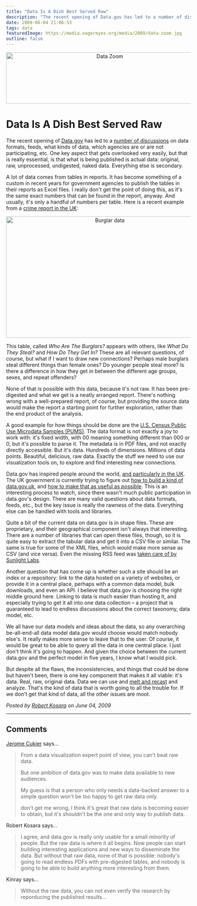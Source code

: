 ```yaml
---
title: "Data Is A Dish Best Served Raw"
description: "The recent opening of Data.gov has led to a number of discussions on data formats, feeds, what kinds of data, which agencies are or are not participating, etc. One key aspect that gets overlooked very easily, but that is really essential, is that what is being published is actual data: original, raw, unprocessed, undigested, naked data. Everything else is secondary."
date: 2009-06-04 21:06:53
tags: data
featuredImage: https://media.eagereyes.org/media/2009/data-zoom.jpg
outline: false
---
```


<p align="center"><img src="https://media.eagereyes.org/media/2009/data-zoom.jpg" border="0" alt="Data Zoom" width="550" height="140" /></p>

# Data Is A Dish Best Served Raw

The recent opening of <a href="http://data.gov/" target="_blank">Data.gov</a> has led to a <a href="http://sunlightlabs.com/blog/2009/05/28/what-id-change-about-datagov/" target="_blank">number of discussions</a> on data formats, feeds, what kinds of data, which agencies are or are not participating, etc. One key aspect that gets overlooked very easily, but that is really essential, is that what is being published is actual data: original, raw, unprocessed, undigested, naked data. Everything else is secondary.

A lot of data comes from tables in reports. It has become something of a custom in recent years for government agencies to publish the tables in their reports as Excel files. I really don't get the point of doing this, as it's the same exact numbers that can be found in the report, anyway. And usually, it's only a handful of numbers per table. Here is a recent example from a <a href="http://www.guardian.co.uk/news/datablog/2009/may/21/ukcrime-police">crime report in the UK</a>:

<p align="center"><img src="https://media.eagereyes.org/media/2009/burglars.png" border="0" alt="Burglar data" width="550" height="331" /></p>

This table, called <em>Who Are The Burglars?</em> appears with others, like <em>What Do They Steal?</em> and <em>How Do They Get In?</em> These are all relevant questions, of course, but what if I want to draw new connections? Perhaps male burglars steal different things than female ones? Do younger people steal more? Is there a difference in how they get in between the different age groups, sexes, and repeat offenders?

None of that is possible with this data, because it's not raw. It has been pre-digested and what we get is a neatly arranged report. There's nothing wrong with a well-prepared report, of course, but providing the source data would make the report a starting point for further exploration, rather than the end product of the analysis.

A good example for how things should be done are the <a href="http://www.census.gov/main/www/pums.html">U.S. Census Public Use Microdata Samples (PUMS)</a>. The data format is not exactly a joy to work with: it's fixed width, with 00 meaning something different than 000 or 0, but it's possible to parse it. The metadata is in PDF files, and not exactly directly accessible. But it's data. Hundreds of dimensions. Millions of data points. Beautiful, delicious, raw data. Exactly the stuff we need to use our visualization tools on, to explore and find interesting new connections.

Data.gov has inspired people around the world, <a href="http://www.guardian.co.uk/news/datablog/2009/may/28/barack-obama">and particularly in the UK</a>. The UK government is currently trying to figure out <a href="http://powerofinformation.wordpress.com/">how to build a kind of data.gov.uk</a>, and <a href="http://blogs.cabinetoffice.gov.uk/digitalengagement/post/2009/05/22/Information-and-how-to-make-it-useful.aspx">how to make that as useful as possible</a>. This is an interesting process to watch, since there wasn't much public participation in data.gov's design. There are many valid questions about data formats, feeds, etc., but the key issue is really the rawness of the data. Everything else can be handled with tools and libraries.

Quite a bit of the current data on data.gov is in shape files. These are proprietary, and their geographical component isn't always that interesting. There are a number of libraries that can open these files, though, so it is quite easy to extract the tabular data and get it into a CSV file or similar. The same is true for some of the XML files, which would make more sense as CSV (and vice versa).&nbsp;Even the missing RSS feed was <a href="http://sunlightlabs.com/blog/2009/05/22/keeping-eye-datagov/">taken care of by Sunlight Labs</a>.

Another question that has come up is whether such a site should be an index or a repository: link to the data hosted on a variety of websites, or provide it in a central place, perhaps with a common data model, bulk downloads, and even an API. I believe that data.gov is choosing the right middle ground here. Linking to data is much easier than hosting it, and especially trying to get it all into one data collection &ndash; a project that is guaranteed to lead to endless discussions about the correct taxonomy, data model, etc.

We all have our data models and ideas about the data, so any overarching be-all-end-all data model data.gov would choose would match nobody else's. It really makes more sense to leave that to the user. Of course, it would be great to be able to query all the data in one central place. I just don't think it's going to happen. And given the choice between the current data.gov and the perfect model in five years, I know what I would pick.

But despite all the flaws, the inconsistencies, and things that could be done but haven't been, there is one key component that makes it all viable: it's data. Real, raw, original data. Data we can use and <a href="http://had.co.nz/thesis/">melt and recast</a> and analyze. That's the kind of data that is worth going to all the trouble for. If we don't get that kind of data, all the other issues are moot.


_Posted by <a href="/about">Robert Kosara</a> on June 04, 2009_


<aside class="comments">

---
## Comments

<a href="http://jeromecukier.net" rel="nofollow noopener" target="_blank">Jerome Cukier</a> says…
>	<p>From a data visualization expert point of view, you can't beat raw data.&nbsp;</p>
>	<p>But one ambition of data.gov was to make data available to new audiences.</p>
>	<p>My guess is that a person who only needs a data-backed answer to a simple question won't be too happy to get raw data only.&nbsp;</p>
>	<p>don't get me wrong, I think it's great that raw data is becoming easier to obtain, but it's shouldn't be the one and only way to publish data.</p>

Robert Kosara says…
>	<p>I agree, and data.gov is really only usable for a small minority of people. But the raw data is where it all begins. Now people can start building interesting applications and new ways to disseminate the data. But without that raw data, none of that is possible: nobody's going to read endless PDFs with pre-digested tables, and nobody is going to be able to build anything more interesting from them.</p>

Kinray says…
>	<p>Without the raw data, you can not even verify the research by reporducing the published results...</p>

</aside>

